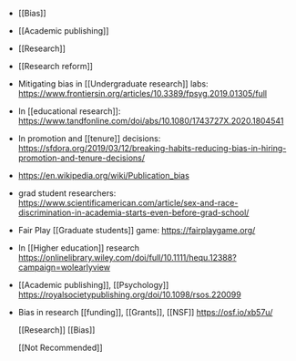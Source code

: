 - [[Bias]]
- [[Academic publishing]]
- [[Research]]
- [[Research reform]]
- Mitigating bias in [[Undergraduate research]] labs: https://www.frontiersin.org/articles/10.3389/fpsyg.2019.01305/full
- In [[educational research]]: https://www.tandfonline.com/doi/abs/10.1080/1743727X.2020.1804541
- In promotion and [[tenure]] decisions: https://sfdora.org/2019/03/12/breaking-habits-reducing-bias-in-hiring-promotion-and-tenure-decisions/
- https://en.wikipedia.org/wiki/Publication_bias
- grad student researchers: https://www.scientificamerican.com/article/sex-and-race-discrimination-in-academia-starts-even-before-grad-school/
- Fair Play [[Graduate students]] game: https://fairplaygame.org/
- In [[Higher education]] research https://onlinelibrary.wiley.com/doi/full/10.1111/hequ.12388?campaign=wolearlyview
- [[Academic publishing]], [[Psychology]] https://royalsocietypublishing.org/doi/10.1098/rsos.220099
- Bias in research [[funding]], [[Grants]], [[NSF]] https://osf.io/xb57u/
  
  [[Research]] [[Bias]]
  
  [[Not Recommended]]